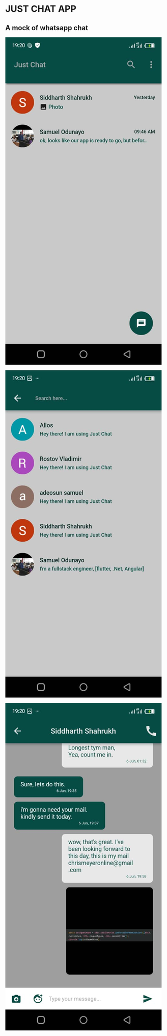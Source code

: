 # JUST CHAT APP

## A mock of whatsapp chat

![alt text](images\image1.jpeg) 

![alt text](images\image2.jpeg)

![alt text](images\image3.jpeg)

